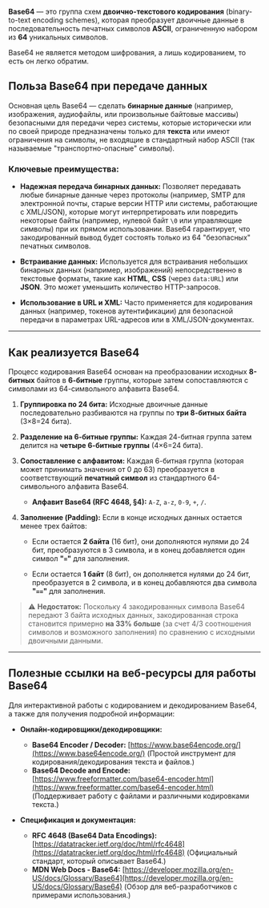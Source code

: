 **Base64** — это группа схем **двоично-текстового кодирования** (binary-to-text encoding schemes), которая преобразует двоичные данные в последовательность печатных символов **ASCII**, ограниченную набором из **64** уникальных символов.

Base64 не является методом шифрования, а лишь кодированием, то есть он легко обратим.

## Польза Base64 при передаче данных

Основная цель Base64 — сделать **бинарные данные** (например, изображения, аудиофайлы, или произвольные байтовые массивы) безопасными для передачи через системы, которые исторически или по своей природе предназначены только для **текста** или имеют ограничения на символы, не входящие в стандартный набор ASCII (так называемые "транспортно-опасные" символы).

### Ключевые преимущества:

- **Надежная передача бинарных данных:** Позволяет передавать любые бинарные данные через протоколы (например, SMTP для электронной почты, старые версии HTTP или системы, работающие с XML/JSON), которые могут интерпретировать или повредить некоторые байты (например, нулевой байт `\0` или управляющие символы) при их прямом использовании. Base64 гарантирует, что закодированный вывод будет состоять только из 64 "безопасных" печатных символов.
    
- **Встраивание данных:** Используется для встраивания небольших бинарных данных (например, изображений) непосредственно в текстовые форматы, такие как **HTML**, **CSS** (через `data:URL`) или **JSON**. Это может уменьшить количество HTTP-запросов.
    
- **Использование в URL и XML:** Часто применяется для кодирования данных (например, токенов аутентификации) для безопасной передачи в параметрах URL-адресов или в XML/JSON-документах.
    

---

## Как реализуется Base64

Процесс кодирования Base64 основан на преобразовании исходных **8-битных** байтов в **6-битные** группы, которые затем сопоставляются с символами из 64-символьного алфавита Base64.

1. **Группировка по 24 бита:** Исходные двоичные данные последовательно разбиваются на группы по **три 8-битных байта** (3×8=24 бита).
    
2. **Разделение на 6-битные группы:** Каждая 24-битная группа затем делится на **четыре 6-битные группы** (4×6=24 бита).
    
3. **Сопоставление с алфавитом:** Каждая 6-битная группа (которая может принимать значения от 0 до 63) преобразуется в соответствующий **печатный символ** из стандартного 64-символьного алфавита Base64.
    
    - **Алфавит Base64 (RFC 4648, §4):** `A-Z`, `a-z`, `0-9`, `+`, `/`.
        
4. **Заполнение (Padding):** Если в конце исходных данных остается менее трех байтов:
    
    - Если остается **2 байта** (16 бит), они дополняются нулями до 24 бит, преобразуются в 3 символа, и в конец добавляется один символ **"`=`"** для заполнения.
        
    - Если остается **1 байт** (8 бит), он дополняется нулями до 24 бит, преобразуется в 2 символа, и в конец добавляются два символа **"`==`"** для заполнения.
        

> ⚠️ **Недостаток:** Поскольку 4 закодированных символа Base64 передают 3 байта исходных данных, закодированная строка становится примерно **на 33% больше** (за счет 4/3 соотношения символов и возможного заполнения) по сравнению с исходными двоичными данными.

---

## Полезные ссылки на веб-ресурсы для работы Base64

Для интерактивной работы с кодированием и декодированием Base64, а также для получения подробной информации:

- **Онлайн-кодировщики/декодировщики:**
    
    - **Base64 Encoder / Decoder:** [https://www.base64encode.org/](https://www.base64encode.org/) (Простой инструмент для кодирования/декодирования текста и файлов.)
    - **Base64 Decode and Encode:** [https://www.freeformatter.com/base64-encoder.html](https://www.freeformatter.com/base64-encoder.html) (Поддерживает работу с файлами и различными кодировками текста.)
        
- **Спецификация и документация:**
    - **RFC 4648 (Base64 Data Encodings):** [https://datatracker.ietf.org/doc/html/rfc4648](https://datatracker.ietf.org/doc/html/rfc4648) (Официальный стандарт, который описывает Base64.)
    - **MDN Web Docs - Base64:** [https://developer.mozilla.org/en-US/docs/Glossary/Base64](https://developer.mozilla.org/en-US/docs/Glossary/Base64) (Обзор для веб-разработчиков с примерами использования.)